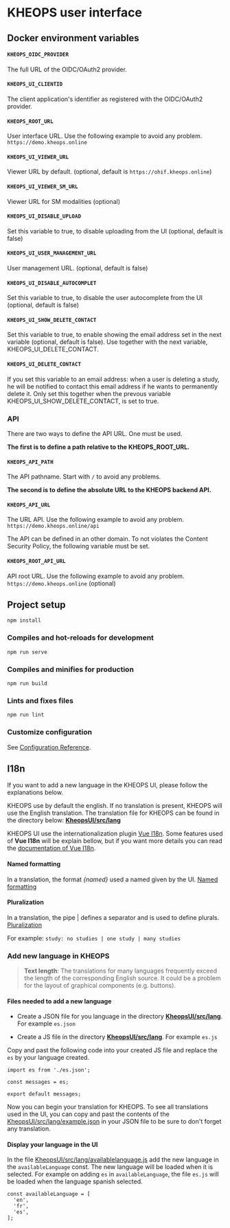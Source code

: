 # KHEOPS user interface

## Docker environment variables

#### `KHEOPS_OIDC_PROVIDER`

The full URL of the OIDC/OAuth2 provider.

#### `KHEOPS_UI_CLIENTID`

The client application's identifier as registered with the OIDC/OAuth2 provider.

#### `KHEOPS_ROOT_URL`

User interface URL. Use the following example to avoid any problem. `https://demo.kheops.online`

#### `KHEOPS_UI_VIEWER_URL`

Viewer URL by default. (optional, default is `https://ohif.kheops.online`)

#### `KHEOPS_UI_VIEWER_SM_URL`

Viewer URL for SM modalities (optional)

#### `KHEOPS_UI_DISABLE_UPLOAD`

Set this variable to true, to disable uploading from the UI (optional, default is false)

#### `KHEOPS_UI_USER_MANAGEMENT_URL`

User management URL. (optional, default is false)

#### `KHEOPS_UI_DISABLE_AUTOCOMPLET`

Set this variable to true, to disable the user autocomplete from the UI (optional, default is false)

#### `KHEOPS_UI_SHOW_DELETE_CONTACT`

Set this variable to true, to enable showing the email address set in the next variable (optional, default is false).
Use together with the next variable, KHEOPS_UI_DELETE_CONTACT.

#### `KHEOPS_UI_DELETE_CONTACT`

If you set this variable to an email address: when a user is deleting a study, he will be notified to contact this email address if he wants to permanently delete it.
Only set this together when the prevous variable KHEOPS_UI_SHOW_DELETE_CONTACT, is set to true.

### API

There are two ways to define the API URL. One must be used.

**The first is to define a path relative to the KHEOPS_ROOT_URL.**

#### `KHEOPS_API_PATH`

The API pathname. Start with `/` to avoid any problems.

**The second is to define the absolute URL to the KHEOPS backend API.**

#### `KHEOPS_API_URL`

The URL API. Use the following example to avoid any problem. `https://demo.kheops.online/api`

The API can be defined in an other domain. To not violates the Content Security Policy, the following variable must be set.

#### `KHEOPS_ROOT_API_URL`

API root URL. Use the following example to avoid any problem. `https://demo.kheops.online` (optional)

## Project setup
```
npm install
```

### Compiles and hot-reloads for development
```
npm run serve
```

### Compiles and minifies for production
```
npm run build
```

### Lints and fixes files
```
npm run lint
```

### Customize configuration
See [Configuration Reference](https://cli.vuejs.org/config/).

## I18n

If you want to add a new language in the KHEOPS UI, please follow the explanations below.

KHEOPS use by default the english. If no translation is present, KHEOPS will use the English translation.
The translation file for KHEOPS can be found in the directory below: **[KheopsUI/src/lang](src/lang/)**

KHEOPS UI use the internationalization plugin [Vue I18n](https://kazupon.github.io/vue-i18n/). Some features used of **Vue I18n** will be explain bellow, but if you want more details you can read the [documentation of Vue I18n](https://kazupon.github.io/vue-i18n/introduction.html).

#### Named formatting

In a translation, the format *{named}* used a named given by the UI. [Named formatting](https://kazupon.github.io/vue-i18n/guide/formatting.html#named-formatting)

#### Pluralization

In a translation, the pipe | defines a separator and is used to define plurals. [Pluralization](https://kazupon.github.io/vue-i18n/guide/pluralization.html)

For example: `study: no studies | one study | many studies`

### Add new language in KHEOPS

> **Text length**: The translations for many languages frequently exceed the length of the corresponding English source. It could be a problem for the layout of graphical components (e.g. buttons).

#### Files needed to add a new language

* Create a JSON file for you language in the directory **[KheopsUI/src/lang](src/lang/)**. For example `es.json`

* Create a JS file in the directory **[KheopsUI/src/lang](src/lang/)**. For example `es.js`

Copy and past the following code into your created JS file and replace the `es` by your language created.

```
import es from './es.json';

const messages = es;

export default messages;
```

Now you can begin your translation for KHEOPS. To see all translations used in the UI, you can copy and past the contents of the [KheopsUI/src/lang/example.json](src/lang/example.json) in your JSON file to be sure to don't forget any translation.

#### Display your language in the UI

In the file [KheopsUI/src/lang/availablelanguage.js](src/lang/availablelanguage.js) add the new language in the `availableLanguage` const. The new language will be loaded when it is selected. For example on adding `es` in `availableLanguage`, the file `es.js` will be loaded when the language spanish selected.

```
const availableLanguage = [
  'en',
  'fr',
  'es',
];
```
